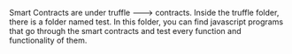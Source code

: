 Smart Contracts are under truffle ---> contracts.
Inside the truffle folder, there is a folder named test. In this folder, you can find javascript programs that go through the smart contracts and test every function and functionality of them.
